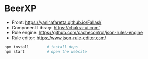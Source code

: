 # BeerXP

- Front: https://yaninafaretta.github.io/FallasI/
- Component Library: https://chakra-ui.com/
- Rule engine: https://github.com/cachecontrol/json-rules-engine
- Rule editor: https://www.json-rule-editor.com/

```zsh
npm install        # install deps
npm start          # open the website
```
